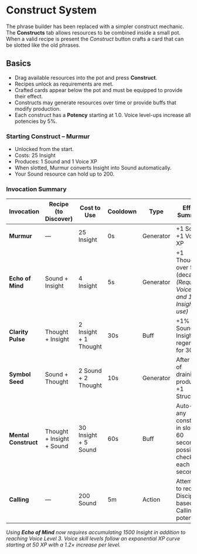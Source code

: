 # Construct System

The phrase builder has been replaced with a simpler construct mechanic. The **Constructs** tab allows resources to be combined inside a small pot. When a valid recipe is present the *Construct* button crafts a card that can be slotted like the old phrases.

## Basics

- Drag available resources into the pot and press **Construct**.
- Recipes unlock as requirements are met.
- Crafted cards appear below the pot and must be equipped to provide their effect.
- Constructs may generate resources over time or provide buffs that modify production.
- Each construct has a **Potency** starting at 1.0. Voice level-ups increase all potencies by 5%.

### Starting Construct – Murmur

- Unlocked from the start.
- Costs: 25 Insight
- Produces: 1 Sound and 1 Voice XP
- When slotted, Murmur converts Insight into Sound automatically.
- Your Sound resource can hold up to 200.

### Invocation Summary

| Invocation           | Recipe (to Discover)      | Cost to Use           | Cooldown | Type        | Effect Summary                                        |
| -------------------- | ------------------------- | --------------------- | -------- | ----------- | ----------------------------------------------------- |
| **Murmur**           | —                         | 25 Insight            | 0s       | Generator   | +1 Sound, +1 Voice XP                                 |
| **Echo of Mind**     | Sound + Insight           | 4 Insight             | 5s       | Generator   | +1 Thought over 5s (decaying) *(Requires Voice Lv.3 and 1500 Insight to use)* |
| **Clarity Pulse**    | Thought + Insight         | 2 Insight + 1 Thought | 30s      | Buff        | +1% Sound & Insight regen/sec for 30s                 |
| **Symbol Seed**      | Sound + Thought           | 2 Sound + 2 Thought   | 10s      | Generator   | After 10s of draining, produces +1 Structure          |
| **Mental Construct** | Thought + Insight + Sound | 30 Insight + 5 Sound  | 60s      | Buff        | Auto-cast any construct in slots for 60 seconds if possible, checking each second |
| **Calling**         | —                         | 200 Sound            | 5m       | Action      | Attempts to recruit a Disciple based on Calling potency |

*Using **Echo of Mind** now requires accumulating 1500 Insight in addition to reaching Voice Level 3.*
*Voice skill levels follow an exponential XP curve starting at 50 XP with a 1.2× increase per level.*
